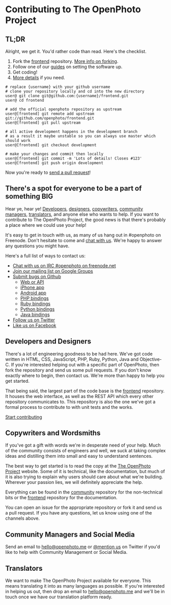 Contributing to The OpenPhoto Project
=======================

## TL;DR
Alright, we get it. You'd rather code than read. Here's the checklist.

1. Fork the <a href="https://github.com/openphoto/frontend">frontend</a> repository. <a href="http://help.github.com/fork-a-repo/">More info on forking</a>.
1. Follow one of our <a href="/documentation">guides</a> on setting the software up.
1. Get coding!
1. <a href="/contribute/frontend">More details</a> if you need.

<div></div>

    # replace {username} with your github username
    # clone your repository locally and cd into the new directory
    user@ git clone git@github.com:{username}/frontend.git 
    user@ cd frontend

    # add the official openphoto repository as upstream 
    user@[frontend] git remote add upstream git://github.com/openphoto/frontend.git
    user@[frontend] git pull upstream
    
    # all active development happens in the development branch
    # as a result it maybe unstable so you can always use master which should work
    user@[frontend] git checkout development

    # make your changes and commit then locally
    user@[frontend] git commit -m 'Lots of details! Closes #123'
    user@[frontend] git push origin development

Now you're ready to <a href="http://help.github.com/send-pull-requests/">send a pull request</a>!

## There's a spot for everyone to be a part of something BIG

Hear ye, hear ye! <a href="#developers">Developers</a>, <a href="designers">designers</a>, <a href="#copywriters">copywriters</a>, <a href="#community">community managers</a>, <a href="#translators">translators</a>, and anyone else who wants to help. If you want to contribute to The OpenPhoto Project, the good news is that there's probably a place where we could use your help!

It's easy to get in touch with us, as many of us hang out in #openphoto on Freenode. Don't hesitate to come and <a href="http://webchat.freenode.net/">chat with us</a>. We're happy to answer any questions you might have.

Here's a full list of ways to contact us:

* <a href="http://webchat.freenode.net/">Chat with us on IRC #openphoto on freenode.net</a>
* <a href="http://groups.google.com/group/openphoto">Join our mailing list on Google Groups</a>
* <a href="https://github.com/openphoto">Submit bugs on Github</a>
   * <a href="https://github.com/openphoto/frontend">Web or API</a>
   * <a href="https://github.com/openphoto/mobile-ios">iPhone app</a>
   * <a href="https://github.com/openphoto/mobile-android">Android app</a>
   * <a href="https://github.com/openphoto/openphoto-php">PHP bindings</a>
   * <a href="https://github.com/openphoto/openphoto-ruby">Ruby bindings</a>
   * <a href="https://github.com/openphoto/openphoto-python">Python bindings</a>
   * <a href="https://github.com/openphoto/openphoto-java">Java bindings</a>
* <a href="http://twitter.com/openphoto">Follow us on Twitter</a>
* <a href="http://www.facebook.com/OpenPhoto">Like us on Facebook</a>

<a name="developers"></a>
## Developers and Designers

There's a lot of engineering goodness to be had here. We've got code written in HTML, CSS, JavaScript, PHP, Ruby, Python, Java and Objective-C. If you're interested helping out with a specific part of OpenPhoto, then fork the repository and send us some pull requests. If you don't know exactly where to begin, then contact us. We're more than happy to help you get started.

That being said, the largest part of the code base is the <a href="https://github.com/openphoto/frontend">frontend</a> repository. It houses the web interface, as well as the REST API which every other repository communicates to. This repository is also the one we've got a formal process to contribute to with unit tests and the works.

<a href="http://theopenphotoproject.org/contribute/frontend" class="btn danger">Start contributing</a>

<a name="copywriters"></a>
## Copywriters and Wordsmiths

If you've got a gift with words we're in desperate need of your help. Much of the community consists of engineers and well, we suck at taking complex ideas and distilling them into small and easy to understand sentences.

The best way to get started is to read the copy at the <a href="http://theopenphotoproject.org">The OpenPhoto Project</a> website. Some of it is technical, like the documentation, but much of it is also trying to explain  why users should care about what we're building. Wherever your passion lies, we will definitely appreciate the help.

Everything can be found in the <a href="https://github.com/openphoto/community">community</a> repository for the non-technical bits or the <a href="https://github.com/openphoto/frontend">frontend</a> repository for the documentation.

You can open an issue for the appropriate repository or fork it and send us a pull request. If you have any questions, let us know using one of the channels above.

<a name="community"></a>
## Community Managers and Social Media

Send an email to <a href="mailto:hello@openphoto.me">hello@openphoto.me</a> or <a href="https://twitter.com/openphoto">@mention us</a> on Twitter if you'd like to help with Community Management or Social Media.

<a name="translators"></a>
## Translators

We want to make The OpenPhoto Project available for everyone. This means translating it into as many languages as possible. If you're interested in helping us out, then drop an email to <a href="mailto:hello@openphoto.me">hello@openphoto.me</a> and we'll be in touch once we have our translation platform ready.
